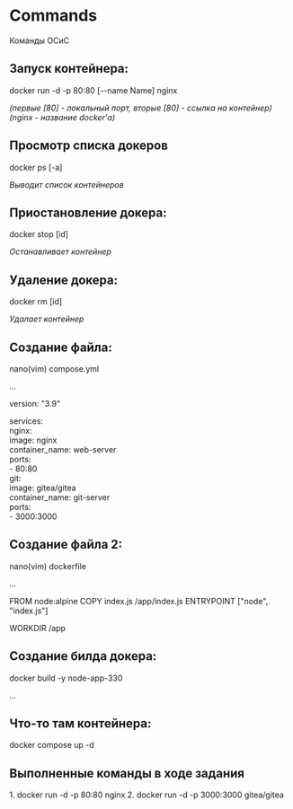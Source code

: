 # Commands
Команды ОСиС

<h2><b>Запуск контейнера:</b></h2> 
docker run -d -p 80:80 [--name Name] nginx
<i><p>(первые [80] - локальный порт, вторые [80] - ссылка на контейнер) (nginx - название docker'а)</p></i>
<p></p>

<h2><b>Просмотр списка докеров</b></h2> 
<p>docker ps [-a]</p>
<i><p>Выводит список контейнеров</p></i>
<p> </p>

<h2><b>Приостановление докера:</b></h2> 
<p>docker stop [id]</p>
<i><p>Останавливает контейнер</p></i>
<p> </p>

<h2><b>Удаление докера:</b></h2> 
<p>docker rm [id]</p>
<i><p>Удалает контейнер</p></i>
<p> </p>

<h2><b>Создание файла:</b></h2> 
<p>nano(vim) compose.yml</p>
<i><p>...</p></i>

<div>
version: "3.9"
<p>
services:</br>
  nginx:</br>
    image: nginx</br>
    container_name: web-server</br>
    ports:</br>
    - 80:80</br>
  git:</br>
    image: gitea/gitea</br>
    container_name: git-server</br>
    ports:</br>
    - 3000:3000</br>
        </p>
</div>

<h2><b>Создание файла 2:</b></h2> 
<p>nano(vim) dockerfile</p>
<i><p>...</p></i>

<div>
FROM node:alpine
COPY index.js /app/index.js
ENTRYPOINT ["node", "index.js"]
<p>
WORKDIR /app
</p>
</div>

<h2><b>Создание билда докера:</b></h2> 
<p>docker build -y node-app-330</p>
<i><p>...</p></i>




<h2><b>Что-то там контейнера:</b></h2> 
docker compose up -d
<p></p>

<h2>Выполненные команды в ходе задания</h2>
1. docker run -d -p 80:80 nginx
2. docker run -d -p 3000:3000 gitea/gitea
